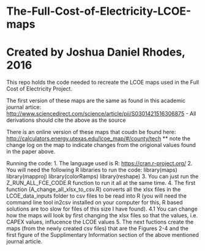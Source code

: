 # The-Full-Cost-of-Electricity-LCOE-maps
# Created by Joshua Daniel Rhodes, 2016

This repo holds the code needed to recreate the LCOE maps used in the Full Cost of Electricity Project.

The first version of these maps are the same as found in this academic journal artice: http://www.sciencedirect.com/science/article/pii/S0301421516306875
	- All derivations should cite the above as the source

There is an online version of these maps that coudn be found here: http://calculators.energy.utexas.edu/lcoe_map/#/county/tech
	** note the change log on the map to indicate changes from the origional values found in the paper above.

Running the code:
	1. The language used is R: https://cran.r-project.org/
	2. You will need the following R libraries to run the code:
		library(maps)
		library(mapproj)
		library(colorRamps)
		library(reshape)
	3. You can just run the Z_RUN_ALL_FCE_CODE.R function to run it all at the same time.
	4. The first function (A_change_all_xlsx_to_csv.R) converts all the xlsx files in the LCOE_data_inputs folder to csv files to be read into R (you will need the command line tool in2csv installed on your computer for this, R based solutions are too slow for files of this size I have found).
		4.1 You can change how the maps will look by first changing the xlsx files so that the values, i.e. CAPEX values, influcence the LCOE values
	5. The next fuctions create the maps (from the newly created csv files) that are the Figures 2-4 and the first figure of the Supplimentary Information section of the above mentioned journal article.